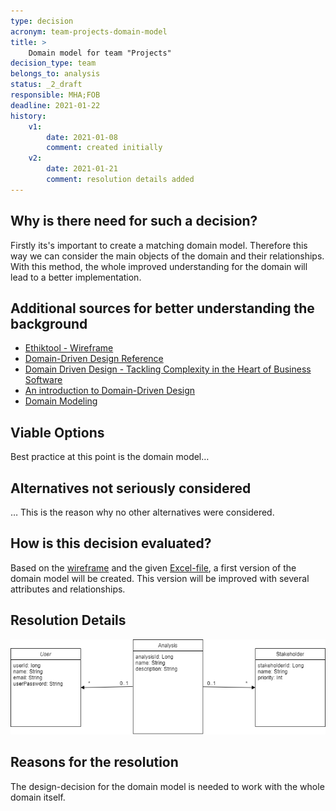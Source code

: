```yaml
---
type: decision
acronym: team-projects-domain-model
title: >
    Domain model for team "Projects"  
decision_type: team
belongs_to: analysis
status: _2_draft
responsible: MHA;FOB
deadline: 2021-01-22
history:
    v1:
        date: 2021-01-08
        comment: created initially
    v2:
        date: 2021-01-21
        comment: resolution details added
---
```


## Why is there need for such a decision?

Firstly its's important to create a matching domain model. Therefore this way we can consider the main objects of the domain and their relationships. With this method, the whole improved understanding for the domain will lead to a better implementation. 

## Additional sources for better understanding the background

- [Ethiktool - Wireframe](https://lsw4em.axshare.com/prototype/login/lsw4em#id=wvfe6y&p=website)
- [Domain-Driven Design	Reference](https://www.domainlanguage.com/wp-content/uploads/2016/05/DDD_Reference_2015-03.pdf)
- [Domain Driven Design - Tackling Complexity in the Heart of Business Software](http://citeseerx.ist.psu.edu/viewdoc/download?doi=10.1.1.13.326&rep=rep1&type=pdf)
- [An introduction to Domain-Driven Design](https://medium.com/inato/an-introduction-to-domain-driven-design-386754392465)
- [Domain Modeling](http://www.cs.sjsu.edu/~pearce/modules/lectures/ooa/analysis/DomainModeling.htm)

## Viable Options

Best practice at this point is the domain model…

## Alternatives not seriously considered

… This is the reason why no other alternatives were considered.

## How is this decision evaluated?

Based on the [wireframe]( https://lsw4em.axshare.com/prototype/login/lsw4em#id=wvfe6y&p=website) and the given [Excel-file](https://github.com/Archi-Lab/elsi-by-design-excel/), a first version of the domain model will be created. This version will be improved with several attributes and relationships.

## Resolution Details

![Domain Model - Projects](../assets/Domain_Model_Projects.png)

## Reasons for the resolution

The design-decision for the domain model is needed to work with the whole domain itself.
